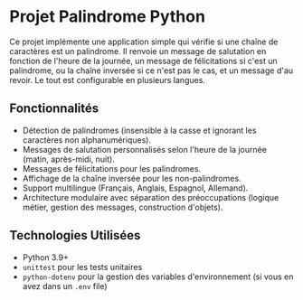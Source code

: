 # Projet Palindrome Python 

Ce projet implémente une application simple qui vérifie si une chaîne de caractères est un palindrome. Il renvoie un message de salutation en fonction de l'heure de la journée, un message de félicitations si c'est un palindrome, ou la chaîne inversée si ce n'est pas le cas, et un message d'au revoir. Le tout est configurable en plusieurs langues.


## Fonctionnalités

* Détection de palindromes (insensible à la casse et ignorant les caractères non alphanumériques).
* Messages de salutation personnalisés selon l'heure de la journée (matin, après-midi, nuit).
* Messages de félicitations pour les palindromes.
* Affichage de la chaîne inversée pour les non-palindromes.
* Support multilingue (Français, Anglais, Espagnol, Allemand).
* Architecture modulaire avec séparation des préoccupations (logique métier, gestion des messages, construction d'objets).

## Technologies Utilisées

* Python 3.9+
* `unittest` pour les tests unitaires
* `python-dotenv` pour la gestion des variables d'environnement (si vous en avez dans un `.env` file)


 
 
